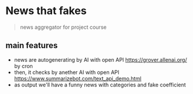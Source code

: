# News that fakes
>news aggregator for project course
## main features
- news are autogenerating by AI with open API https://grover.allenai.org/ by cron
- then, it checks by anether AI with open API https://www.summarizebot.com/text_api_demo.html
- as output we'll have a funny news with categories and fake coefficient
